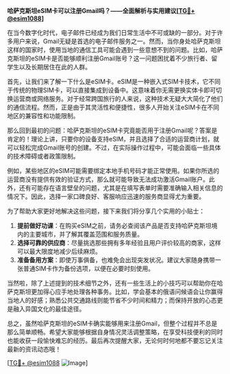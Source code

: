 **哈萨克斯坦eSIM卡可以注册Gmail吗？——全面解析与实用建议[[TG💪+ @esim1088](https://t.me/s/esim1088)]**

在当今数字化时代，电子邮件已经成为我们日常生活中不可或缺的一部分。对于许多用户来说，Gmail无疑是首选的电子邮件服务之一。然而，当你身处哈萨克斯坦这样的国家时，使用当地的通信工具可能会遇到一些意想不到的问题。比如，哈萨克斯坦的eSIM卡是否能够顺利注册Gmail账号？这一问题困扰着不少旅行者、留学生以及长期居住在此的人群。

首先，让我们来了解一下什么是eSIM卡。eSIM是一种嵌入式SIM卡技术，它不同于传统的物理SIM卡，可以直接集成到设备中。这意味着你无需更换实体卡即可切换运营商或网络服务。对于经常跨国旅行的人来说，这种技术无疑大大简化了他们的通信流程。然而，正是由于其灵活性和便捷性，很多人开始关注eSIM卡在不同地区的兼容性和功能限制。

那么回到最初的问题：哈萨克斯坦的eSIM卡究竟能否用于注册Gmail呢？答案是肯定的！理论上讲，只要你的设备支持eSIM，并且选择了合适的运营商计划，就可以轻松完成Gmail账号的创建。不过，在实际操作过程中，可能会面临一些具体的技术障碍或者政策限制。

例如，某些地区的eSIM可能需要绑定本地手机号码才能正常使用。如果你所选的运营商没有提供有效的验证方式，那么就可能导致无法成功激活Gmail账户。此外，还有可能存在语言壁垒的问题，尤其是在填写表单时需要准确输入相关信息的情况下。因此，选择一家口碑良好、客服响应迅速的服务商显得尤为重要。

为了帮助大家更好地解决这些问题，接下来我们将分享几个实用的小贴士：

1. **提前做好功课**：在购买eSIM之前，请务必查阅该产品是否支持哈萨克斯坦境内的主要城市，并了解其覆盖范围和服务质量。
2. **选择可靠的供应商**：尽量挑选那些拥有多年经验且用户评价较高的商家，这样可以最大限度地减少后续麻烦。
3. **准备备用方案**：即使万事俱备，也难免会出现突发状况。建议大家随身携带一张普通SIM卡作为备份选项，以便在必要时刻使用。

当然啦，除了上述提到的技术细节之外，还有一些生活上的小技巧可以帮助你在哈萨克斯坦更加得心应手地处理各种事务。比如，学会基本的俄语问候语会让你赢得当地人的好感；熟悉公共交通路线则能节省不少时间和精力；而保持开放的心态更是融入异国文化的最佳途径。

总之，虽然哈萨克斯坦的eSIM卡确实能够用来注册Gmail，但整个过程并不总是那么简单顺畅。希望大家能够根据自身情况灵活调整策略，在享受科技便利的同时也能收获一段愉快难忘的经历。最后再次提醒大家，无论何时何地都不要忘记关注最新的资讯动态哦！

[[TG💪+ @esim1088](https://t.me/s/esim1088) ![Image](https://i.postimg.cc/4NQfJmqS/Snipaste-2025-05-13-00-14-12.png)]